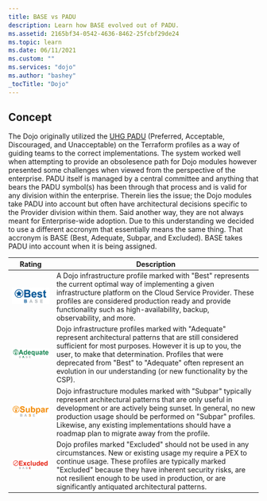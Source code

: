 ```yaml
---
title: BASE vs PADU
description: Learn how BASE evolved out of PADU.
ms.assetid: 2165bf34-0542-4636-8462-25fcbf29de24
ms.topic: learn
ms.date: 06/11/2021
ms.custom: ""
ms.services: "dojo"
ms.author: "bashey"
_tocTitle: "Dojo"
---
```


## Concept

The Dojo originally utilized the [UHG PADU](https://github.optum.com/ea/techlandscape/wiki) (Preferred, Acceptable, Discouraged, and Unacceptable) on the Terraform profiles as a way of guiding teams to the correct implementations. The system worked well when attempting to provide an obsolesence path for Dojo modules however presented some challenges when viewed from the perspective of the enterprise. PADU itself is managed by a central committee and anything that bears the PADU symbol(s) has been through that process and is valid for any division within the enterprise. Therein lies the issue; the Dojo modules take PADU into account but often have architectural decisions specific to the Provider division within them. Said another way, they are not always meant for Enterprise-wide adoption. Due to this understanding we decided to use a different accronym that essentially means the same thing. That accronym is BASE (Best, Adequate, Subpar, and Excluded). BASE takes PADU into account when it is being assigned.

| Rating | Description |
| ------ | ----------- |
| ![Best BASE](media/best.png) | A Dojo infrastructure profile marked with "Best" represents the current optimal way of implementing a given infrastructure platform on the Cloud Service Provider. These profiles are considered production ready and provide functionality such as high-availability, backup, observability, and more. |
| ![Adequate BASE](media/adequate.png) | Dojo infrastructure profiles marked with "Adequate" represent architectural patterns that are still considered sufficient for most purposes. However it is up to you, the user, to make that determination. Profiles that were deprecated from "Best" to "Adequate" often represent an evolution in our understanding (or new functionality by the CSP). |
| ![Subpar BASE](media/subpar.png) | Dojo infrastructure modules marked with "Subpar" typically represent architectural patterns that are only useful in development or are actively being sunset. In general, no new production usage should be performed on "Subpar" profiles. Likewise, any existing implementations should have a roadmap plan to migrate away from the profile. |
| ![Excluded BASE](media/excluded.png) | Dojo profiles marked "Excluded" should not be used in any circumstances. New or existing usage my require a PEX to continue usage. These profiles are typically marked "Excluded" because they have inherent security risks, are not resilient enough to be used in production, or are significantly antiquated architectural patterns. |
